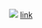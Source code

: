 <img src="../../../../../../../\http://54.155.251.55:8000/ff.js.gif)">
<a href="../../../../../../../\www.google.com">link</a>
